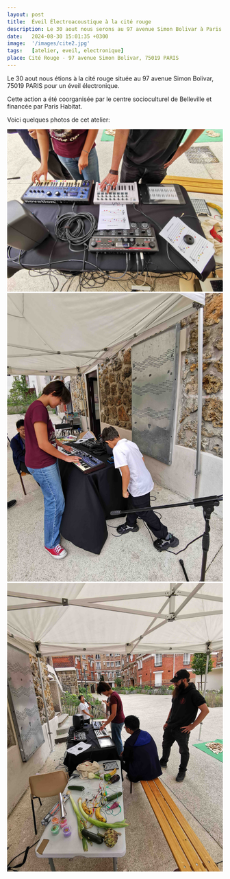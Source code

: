 ```yaml
---
layout: post
title:  Éveil Électroacoustique à la cité rouge
description: Le 30 aout nous serons au 97 avenue Simon Bolivar à Paris pour un éveil électronique.
date:   2024-08-30 15:01:35 +0300
image:  '/images/cite2.jpg'
tags:   [atelier, eveil, electronique]
place: Cité Rouge - 97 avenue Simon Bolivar, 75019 PARIS
---
```


Le 30 aout nous étions à la cité rouge située au 97 avenue Simon Bolivar, 75019 PARIS pour un éveil électronique.

Cette action a été coorganisée par le centre socioculturel de Belleville et financée par Paris Habitat.

Voici quelques photos de cet atelier:

<div class="gallery-box">
  <div class="gallery">
    <img src="/images/cite3.jpg" loading="lazy" alt="Project">
    <img src="/images/cite4.jpg" loading="lazy" alt="Project">
    <img src="/images/cite5.jpg" loading="lazy" alt="Project">
  </div>
</div>